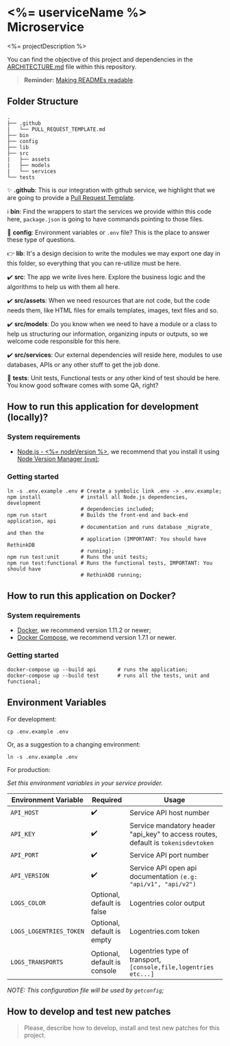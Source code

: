 # <%= userviceName %> Microservice

<%= projectDescription %>

You can find the objective of this project and dependencies in the [ARCHITECTURE.md](ARCHITECTURE.md) file within this repository.

> **Reminder:** [Making READMEs readable](https://pages.18f.gov/open-source-guide/making-readmes-readable/).

## Folder Structure

```
.
├── .github
|   └── PULL_REQUEST_TEMPLATE.md
├── bin
├── config
├── lib
├── src
|   ├── assets
|   ├── models
|   └── services
└── tests
```

:sparkles: **.github**: This is our integration with github service, we highlight that we are going to provide a [Pull Request Template](https://help.github.com/articles/creating-a-pull-request-template-for-your-repository/).

:information_source: **bin**: Find the wrappers to start the services we provide within this code here, `package.json` is going to have commands pointing to those files.

:memo: **config**: Environment variables or `.env` file? This is the place to answer these type of questions.

:point_right: **lib**: It's a design decision to write the modules we may export one day in this folder, so everything that you can re-utilize must be here.

:heavy_check_mark: **src**: The app we write lives here. Explore the business logic and the algorithms to help us with them all here.

:heavy_check_mark: **src/assets**: When we need resources that are not code, but the code needs them, like HTML files for emails templates, images, text files and so.

:heavy_check_mark: **src/models**: Do you know when we need to have a module or a class to help us structuring our information, organizing inputs or outputs, so we welcome code responsible for this here.

:heavy_check_mark: **src/services**: Our external dependencies will reside here, modules to use databases, APIs or any other stuff to get the job done.

:ghost: **tests**: Unit tests, Functional tests or any other kind of test should be here. You know good software comes with some QA, right?

## How to run this application for development (locally)?

### System requirements

  - [Node.js - <%= nodeVersion %>](https://nodejs.org/en/), we recommend that you install it using
    [Node Version Manager (`nvm`)](https://github.com/creationix/nvm);

### Getting started

```shell-script
ln -s .env.example .env # Create a symbolic link .env -> .env.example;
npm install             # install all Node.js dependencies, development
                        # dependencies included;
npm run start           # Builds the front-end and back-end application, api
                        # documentation and runs database _migrate_ and then the
                        # application (IMPORTANT: You should have RethinkDB
                        # running);
npm run test:unit       # Runs the unit tests;
npm run test:functional # Runs the functional tests, IMPORTANT: You should have
                        # RethinkDB running;
```

## How to run this application on Docker?

### System requirements

  - [Docker](https://www.docker.com/), we recommend version 1.11.2 or newer;
  - [Docker Compose](https://docs.docker.com/compose/), we recommend version 1.7.1 or newer.

### Getting started

```
docker-compose up --build api       # runs the application;
docker-compose up --build test      # runs all the tests, unit and functional;
```

## Environment Variables

For development:

```shell-script
cp .env.example .env
```
Or, as a suggestion to a changing environment:

```shell-script
ln -s .env.example .env
```

For production:

*Set this environment variables in your service provider.*

Environment Variable                                | Required                      | Usage
----------------------------------------------------|-------------------------------|------------------------------------
`API_HOST`                                          | :heavy_check_mark:            | Service API host number
`API_KEY`                                           | :heavy_check_mark:            | Service mandatory header "api_key" to access routes, default is `tokenisdevtoken`
`API_PORT`                                          | :heavy_check_mark:            | Service API port number
`API_VERSION`                                       | :heavy_check_mark:            | Service API open api documentation `(e.g: "api/v1", "api/v2")`
`LOGS_COLOR`                                        | Optional, default is false    | Logentries color output
`LOGS_LOGENTRIES_TOKEN`                             | Optional, default is empty    | Logentries.com token
`LOGS_TRANSPORTS`                                   | Optional, default is console  | Logentries type of transport, `[console,file,logentries etc...]`


*NOTE: This configuration file will be used by `getconfig`;*

## How to develop and test new patches

> Please, describe how to develop, install and test new patches for this project.

